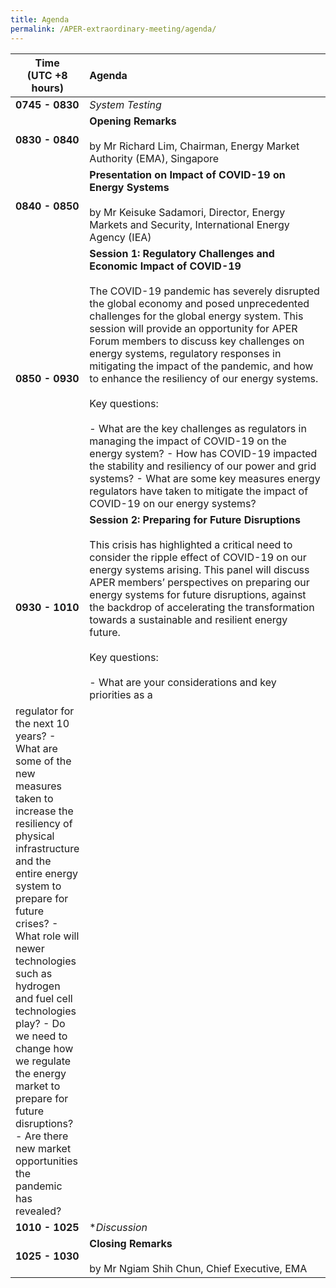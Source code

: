 ```yaml
---
title: Agenda
permalink: /APER-extraordinary-meeting/agenda/
---
```

<style>
  table th:first-of-type {width: 20%}
  table th:nth-of-type(2) {width: 80%}
</style>

| **Time<br>(UTC +8 hours)** | **Agenda** |
|---|:----|
| **0745 - 0830** | *System Testing* |
| **0830 - 0840** | **Opening Remarks**<br><br>by Mr Richard Lim, Chairman, Energy Market Authority (EMA), Singapore |
| **0840 - 0850** | **Presentation on Impact of COVID-19 on Energy Systems**<br><br>by Mr Keisuke Sadamori, Director, Energy Markets and Security, International Energy Agency (IEA) |
| **0850 - 0930** | **Session 1: Regulatory Challenges and Economic Impact of COVID-19**<br><br>The COVID-19 pandemic has severely disrupted the global economy and posed unprecedented challenges for the global energy system. This session will provide an opportunity for APER Forum members to discuss key challenges on energy systems, regulatory responses in mitigating the impact of the pandemic, and how to enhance the resiliency of our energy systems.<br><br>Key questions:<br><br> - What are the key challenges as regulators in managing the impact of COVID-19 on the energy system? - How has COVID-19 impacted the stability and resiliency of our power and grid systems? - What are some key measures energy regulators have taken to mitigate the impact of COVID-19 on our energy systems? |
| **0930 - 1010** | **Session 2: Preparing for Future Disruptions**<br><br>This crisis has highlighted a critical need to consider the ripple effect of COVID-19 on our energy systems arising. This panel will discuss APER members’ perspectives on preparing our energy systems for future disruptions, against the backdrop of accelerating the transformation towards a sustainable and resilient energy future.<br><br>Key questions:<br><br> - What are your considerations and key priorities as a
regulator for the next 10 years? - What are some of the new measures taken to increase the resiliency of physical infrastructure and the entire energy system to prepare for future crises? - What role will newer technologies such as hydrogen and fuel cell technologies play? - Do we need to change how we regulate the energy market to prepare for future disruptions? - Are there new market opportunities the pandemic has revealed? |
| **1010 - 1025** | **Discussion* |
| **1025 - 1030** | **Closing Remarks**<br><br> by Mr Ngiam Shih Chun, Chief Executive, EMA |
